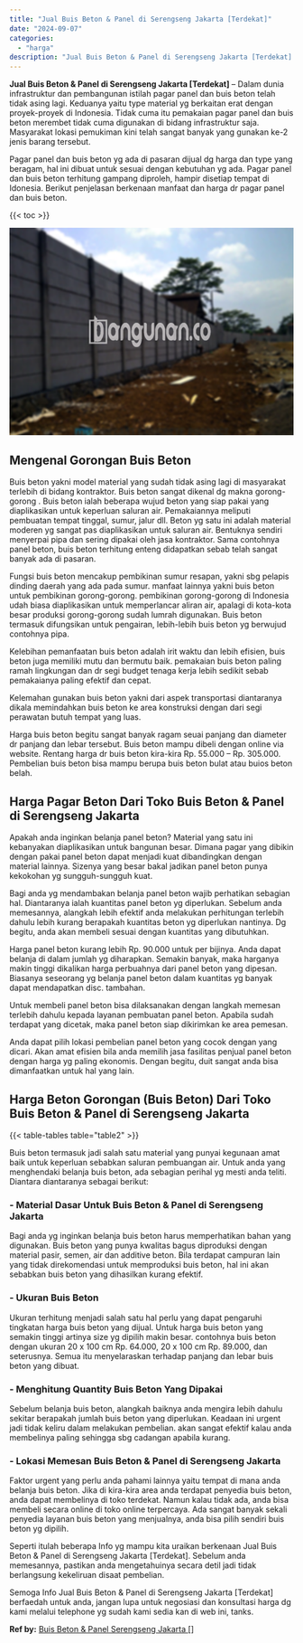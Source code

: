 ```yaml
---
title: "Jual Buis Beton & Panel di Serengseng Jakarta [Terdekat]"
date: "2024-09-07"
categories: 
  - "harga"
description: "Jual Buis Beton & Panel di Serengseng Jakarta [Terdekat]. Semoga Info Jual Buis Beton & Panel di Serengseng Jakarta [Terdekat] berfaedah untuk anda, jangan..."
---
```


**Jual Buis Beton & Panel di Serengseng Jakarta \[Terdekat\]** – Dalam dunia infrastruktur dan pembangunan istilah pagar panel dan buis beton telah tidak asing lagi. Keduanya yaitu type material yg berkaitan erat dengan proyek-proyek di Indonesia. Tidak cuma itu pemakaian pagar panel dan buis beton merembet tidak cuma digunakan di bidang infrastruktur saja. Masyarakat lokasi pemukiman kini telah sangat banyak yang gunakan ke-2 jenis barang tersebut.

Pagar panel dan buis beton yg ada di pasaran dijual dg harga dan type yang beragam, hal ini dibuat untuk sesuai dengan kebutuhan yg ada. Pagar panel dan buis beton terhitung gampang diproleh, hampir disetiap tempat di Idonesia. Berikut penjelasan berkenaan manfaat dan harga dr pagar panel dan buis beton.

{{< toc >}}

![Jual Buis Beton & Panel di Serengseng Jakarta [Terdekat]](/images/jual-panel-buis-beton-murah-48.png)

## Mengenal Gorongan Buis Beton

Buis beton yakni model material yang sudah tidak asing lagi di masyarakat terlebih di bidang kontraktor. Buis beton sangat dikenal dg makna gorong-gorong . Buis beton ialah beberapa wujud beton yang siap pakai yang diaplikasikan untuk keperluan saluran air. Pemakaiannya meliputi pembuatan tempat tinggal, sumur, jalur dll. Beton yg satu ini adalah material moderen yg sangat pas diaplikasikan untuk saluran air. Bentuknya sendiri menyerpai pipa dan sering dipakai oleh jasa kontraktor. Sama contohnya panel beton, buis beton terhitung enteng didapatkan sebab telah sangat banyak ada di pasaran.

Fungsi buis beton mencakup pembikinan sumur resapan, yakni sbg pelapis dinding daerah yang ada pada sumur. manfaat lainnya yakni buis beton untuk pembikinan gorong-gorong. pembikinan gorong-gorong di Indonesia udah biasa diaplikasikan untuk memperlancar aliran air, apalagi di kota-kota besar produksi gorong-gorong sudah lumrah digunakan. Buis beton termasuk difungsikan untuk pengairan, lebih-lebih buis beton yg berwujud contohnya pipa.

Kelebihan pemanfaatan buis beton adalah irit waktu dan lebih efisien, buis beton juga memiliki mutu dan bermutu baik. pemakaian buis beton paling ramah lingkungan dan dr segi budget tenaga kerja lebih sedikit sebab pemakaianya paling efektif dan cepat.

Kelemahan gunakan buis beton yakni dari aspek transportasi diantaranya dikala memindahkan buis beton ke area konstruksi dengan dari segi perawatan butuh tempat yang luas.

Harga buis beton begitu sangat banyak ragam seuai panjang dan diameter dr panjang dan lebar tersebut. Buis beton mampu dibeli dengan online via website. Rentang harga dr buis beton kira-kira Rp. 55.000 – Rp. 305.000. Pembelian buis beton bisa mampu berupa buis beton bulat atau buios beton belah.

## Harga Pagar Beton Dari Toko Buis Beton & Panel di Serengseng Jakarta

Apakah anda inginkan belanja panel beton? Material yang satu ini kebanyakan diaplikasikan untuk bangunan besar. Dimana pagar yang dibikin dengan pakai panel beton dapat menjadi kuat dibandingkan dengan material lainnya. Sizenya yang besar bakal jadikan panel beton punya kekokohan yg sungguh-sungguh kuat.

Bagi anda yg mendambakan belanja panel beton wajib perhatikan sebagian hal. Diantaranya ialah kuantitas panel beton yg diperlukan. Sebelum anda memesannya, alangkah lebih efektif anda melakukan perhitungan terlebih dahulu lebih kurang berapakah kuantitas beton yg diperlukan nantinya. Dg begitu, anda akan membeli sesuai dengan kuantitas yang dibutuhkan.

Harga panel beton kurang lebih Rp. 90.000 untuk per bijinya. Anda dapat belanja di dalam jumlah yg diharapkan. Semakin banyak, maka harganya makin tinggi dikalikan harga perbuahnya dari panel beton yang dipesan. Biasanya seseorang yg belanja panel beton dalam kuantitas yg banyak dapat mendapatkan disc. tambahan.

Untuk membeli panel beton bisa dilaksanakan dengan langkah memesan terlebih dahulu kepada layanan pembuatan panel beton. Apabila sudah terdapat yang dicetak, maka panel beton siap dikirimkan ke area pemesan.

Anda dapat pilih lokasi pembelian panel beton yang cocok dengan yang dicari. Akan amat efisien bila anda memilih jasa fasilitas penjual panel beton dengan harga yg paling ekonomis. Dengan begitu, duit sangat anda bisa dimanfaatkan untuk hal yang lain.

## Harga Beton Gorongan (Buis Beton) Dari Toko Buis Beton & Panel di Serengseng Jakarta

{{< table-tables table="table2" >}}

Buis beton termasuk jadi salah satu material yang punyai kegunaan amat baik untuk keperluan sebabkan saluran pembuangan air. Untuk anda yang menghendaki belanja buis beton, ada sebagian perihal yg mesti anda teliti. Diantara diantaranya sebagai berikut:

### \- Material Dasar Untuk Buis Beton & Panel di Serengseng Jakarta

Bagi anda yg inginkan belanja buis beton harus memperhatikan bahan yang digunakan. Buis beton yang punya kwalitas bagus diproduksi dengan material pasir, semen, air dan additive beton. Bila terdapat campuran lain yang tidak direkomendasi untuk memproduksi buis beton, hal ini akan sebabkan buis beton yang dihasilkan kurang efektif.

### \- Ukuran Buis Beton

Ukuran terhitung menjadi salah satu hal perlu yang dapat pengaruhi tingkatan harga buis beton yang dijual. Untuk harga buis beton yang semakin tinggi artinya size yg dipilih makin besar. contohnya buis beton dengan ukuran 20 x 100 cm Rp. 64.000, 20 x 100 cm Rp. 89.000, dan seterusnya. Semua itu menyelaraskan terhadap panjang dan lebar buis beton yang dibuat.

### \- Menghitung Quantity Buis Beton Yang Dipakai

Sebelum belanja buis beton, alangkah baiknya anda mengira lebih dahulu sekitar berapakah jumlah buis beton yang diperlukan. Keadaan ini urgent jadi tidak keliru dalam melakukan pembelian. akan sangat efektif kalau anda membelinya paling sehingga sbg cadangan apabila kurang.

### \- Lokasi Memesan Buis Beton & Panel di Serengseng Jakarta

Faktor urgent yang perlu anda pahami lainnya yaitu tempat di mana anda belanja buis beton. Jika di kira-kira area anda terdapat penyedia buis beton, anda dapat membelinya di toko terdekat. Namun kalau tidak ada, anda bisa membeli secara online di toko online terpercaya. Ada sangat banyak sekali penyedia layanan buis beton yang menjualnya, anda bisa pilih sendiri buis beton yg dipilih.

Seperti itulah beberapa Info yg mampu kita uraikan berkenaan Jual Buis Beton & Panel di Serengseng Jakarta \[Terdekat\]. Sebelum anda memesannya, pastikan anda mengetahuinya secara detil jadi tidak berlangsung kekeliruan disaat pembelian.

Semoga Info Jual Buis Beton & Panel di Serengseng Jakarta \[Terdekat\] berfaedah untuk anda, jangan lupa untuk negosiasi dan konsultasi harga dg kami melalui telephone yg sudah kami sedia kan di web ini, tanks.

**Ref by:** [Buis Beton & Panel Serengseng Jakarta []](https://id.wikipedia.org/wiki/Buis)
